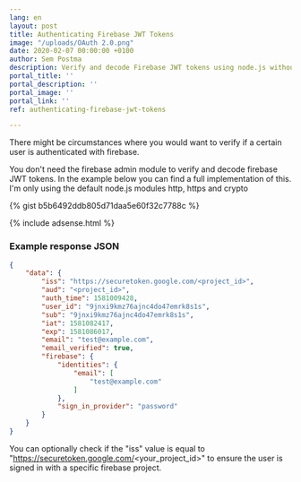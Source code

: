 ```yaml
---
lang: en
layout: post
title: Authenticating Firebase JWT Tokens
image: "/uploads/OAuth 2.0.png"
date: 2020-02-07 00:00:00 +0100
author: Sem Postma
description: Verify and decode Firebase JWT tokens using node.js without dependencies.
portal_title: ''
portal_description: ''
portal_image: ''
portal_link: ''
ref: authenticating-firebase-jwt-tokens

---
```

There might be circumstances where you would want to verify if a certain user is authenticated with firebase.

You don't need the firebase admin module to verify and decode firebase JWT tokens. In the example below you can find a full implementation of this. I'm only using the default node.js modules http, https and crypto

{% gist b5b6492ddb805d71daa5e60f32c7788c %}

{% include adsense.html %}

### Example response JSON

```json
{
    "data": {
        "iss": "https://securetoken.google.com/<project_id>",
        "aud": "<project_id>",
        "auth_time": 1581009428,
        "user_id": "9jnxi9kmz76ajnc4do47emrk8s1s",
        "sub": "9jnxi9kmz76ajnc4do47emrk8s1s",
        "iat": 1581082417,
        "exp": 1581086017,
        "email": "test@example.com",
        "email_verified": true,
        "firebase": {
            "identities": {
                "email": [
                    "test@example.com"
                ]
            },
            "sign_in_provider": "password"
        }
    }
}
```

You can optionally check if the "iss" value is equal to "https://securetoken.google.com/<your_project_id>" to ensure the user is signed in with a specific firebase project.

